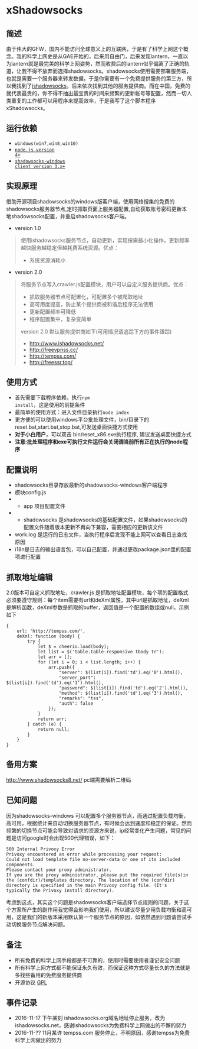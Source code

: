 # xShadowsocks

## 简述
由于伟大的GFW，国内不能访问全球意义上的互联网，于是有了科学上网这个概念。我的科学上网史是从GAE开始的，后来用自由门，后来发现lantern，一直以为lantern就是最完美的科学上网姿势，然而收费后的lantern似乎偏离了正确的轨道，让我不得不放弃而选择shadowsocks。shadowsocks使用需要部署服务端，也就是需要一个服务器来转发数据，于是你需要有一个免费提供服务的第三方，所以我找到了[ishadowsocks](http://www.ishadowsocks.com)，后来依次找到其他的服务提供商。而在中国，免费的就代表最贵的，你不得不抽出最宝贵的时间来频繁的更新帐号等配置，然而一切人类重复的工作都可以用程序来提高效率，于是我写了这个脚本程序xShadowsocks。

## 运行依赖
* <code>windows(win7,win8,win10)</code>
* <code>[node.js version 4+](https://nodejs.org/en/)</code>
* <code>[shadowsocks-windows client version 3.x+](https://github.com/shadowsocks/shadowsocks-windows)</code>

## 实现原理
借助开源项目shadowsocks的windows版客户端，使用网络搜集的免费的shadowsocks服务器节点,定时抓取页面上服务器配置,自动获取账号密码更新本地shadowsocks配置，并重启shadowsocks客户端。
* version 1.0
> 使用ishadowsocks服务节点，自动更新，实现按需最小化操作，更新频率越快服务越稳定但越耗费系统资源。优点：
>* 系统资源消耗小

* version 2.0
> 将服务节点写入crawler.js配置模块，用户可以自定义服务提供商。优点：
>* 抓取服务器节点可配置化，可配置多个被爬取地址
>* 高可用度提高，防止某个提供商被和谐后程序无法使用
>* 更新配置频率可降低
>* 程序配置集中，复杂变简单
>
> version 2.0 默认服务提供商如下(可用情况请追踪下方的事件跟踪)
>* http://www.ishadowsocks.net/
>* http://freevpnss.cc/
>* http://tempss.com/
>* http://freessr.top/


## 使用方式
* 首先需要下载程序依赖，执行<code>npm install</code>，这是使用的前提条件
* 最简单的使用方式：进入文件目录执行<code>node index</code>
* 更方便的可以使用windows平台批处理文件，bin/目录下的 reset.bat,start.bat,stop.bat,可发送桌面快捷方式使用
* __对于小白用户__，可以双击 bin/reset_x86.exe执行程序, 建议发送桌面快捷方式
* __注意:批处理程序和exe可执行文件运行会关闭调当前所有正在执行的node程序__


## 配置说明
* shadowsocks目录存放最新的shadowsocks-windows客户端程序
* 模块config.js
*   * app 项目配置文件
*   * shadowsocks 是shadowsocks的基础配置文件，如果shadowsocks的配置文件随着版本更新不再向下兼容，需要相应的更新该文件
* work.log 是运行的日志文件，当执行程序后发现不能上网可以查看日志查找原因
* i18n是日志的输出语言包，可以自己配置，并通过更改package.json里的配置项进行配置

## 抓取地址编辑
2.0版本可自定义抓取地址，crawler.js 是抓取地址配置模块，每个项的配置格式必须要遵守规则：每个item需要有url和deXml属性，其中url是抓取地址，deXml是解析函数，deXml参数是抓取的buffer，返回值是一个配置的数组或null，示例如下
```
{
    url: 'http://tempss.com/',
    deXml: function (body) {
        try {
            let $ = cheerio.load(body);
            let list = $('table.table-responsive tbody tr');
            let arr = [];
            for (let i = 0; i < list.length; i++) {
                arr.push({
                    "server": $(list[i]).find('td').eq('0').html(),
                    "server_port": $(list[i]).find('td').eq('1').html(),
                    "password": $(list[i]).find('td').eq('2').html(),
                    "method": $(list[i]).find('td').eq('3').html(),
                    "remarks": "tss",
                    "auth": false
                });
            }
            return arr;
        } catch (e) {
            return null;
        }
    }
}
```

## 备用方案
http://www.shadowsocks8.net/ pc端需要解析二维码

## 已知问题
因为shadowsocks-windows 可以配置多个服务器节点，而通过配置负载均衡，高可用，根据统计来自动切换服务器节点，有时候会达到速度和稳定的保证。然而频繁的切换节点可能会导致对请求的资源方来说，ip经常变化产生问题，常见的问题是访问google时会出现500代理错误，如下：
```
500 Internal Privoxy Error
Privoxy encountered an error while processing your request:
Could not load template file no-server-data or one of its included components.
Please contact your proxy administrator.
If you are the proxy administrator, please put the required file(s)in the (confdir)/templates directory. The location of the (confdir) directory is specified in the main Privoxy config file. (It's typically the Privoxy install directory).
```
考虑到这点，其实这个问题是shadowsocks客户端选择节点规则的问题，关于这个方案所产生的副作用我觉得会影响我们使用，所以建议尽量少用负载均衡和高可用，这是我们的新版本采用默认第一个服务节点的原因，如依然遇到问题请尝试手动切换服务节点解决问题。

## 备注
* 所有免费的科学上网手段都是不可靠的，使用时需要使用者谨记安全问题
* 所有科学上网方式都不能保证永久有效，而保证这种方式尽量长久的方法就是多找些备用的免费服务提供商
* 开源协议 [GPL](LICENSE)

## 事件记录
* 2016-11-17 下午某刻 ishadowsocks.org域名地址停止服务，改为ishadowsocks.net，感谢ishadowsocks为免费科学上网做出的不懈的努力
* 2016-11-?? 11月某许 tempss.com 服务停止，不明原因，感谢tempss为免费科学上网做出的努力
